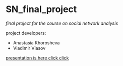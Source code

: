 # SN_final_project
*final project for the course on social network analysis*

project developers:

* Anastasia Khorosheva
* Vladimir Vlasov

[presentation is here click click](https://docs.google.com/presentation/d/1GyU6tUxy67RU1thJ1oGMntdYsWGyqw-F2MO2kNkgrsM/edit?usp=sharing)
